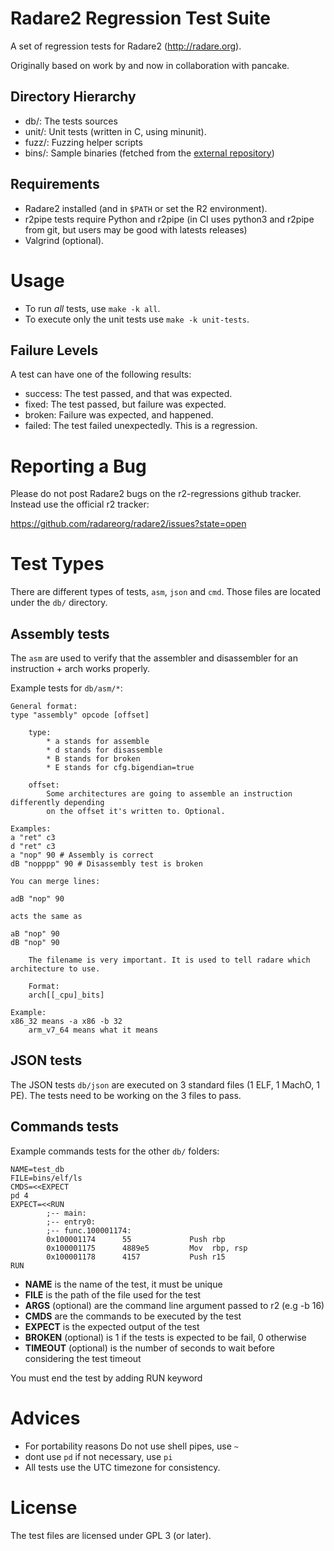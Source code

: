# Radare2 Regression Test Suite

A set of regression tests for Radare2 (http://radare.org).

Originally based on work by and now in collaboration with pancake.

## Directory Hierarchy

 * db/:          The tests sources
 * unit/:        Unit tests (written in C, using minunit).
 * fuzz/:        Fuzzing helper scripts
 * bins/:        Sample binaries (fetched from the [external repository](https://github.com/radareorg/radare2-testbins))

## Requirements

 * Radare2 installed (and in `$PATH` or set the R2 environment).
 * r2pipe tests require Python and r2pipe (in CI uses python3 and r2pipe from git, but users may be good with latests releases)
 * Valgrind (optional).

# Usage

 * To run *all* tests, use `make -k all`.
 * To execute only the unit tests use `make -k unit-tests`.

## Failure Levels

A test can have one of the following results:
* success: The test passed, and that was expected.
* fixed: The test passed, but failure was expected.
* broken: Failure was expected, and happened.
* failed: The test failed unexpectedly. This is a regression.

# Reporting a Bug

Please do not post Radare2 bugs on the r2-regressions github tracker. Instead
use the official r2 tracker:

https://github.com/radareorg/radare2/issues?state=open

# Test Types

There are different types of tests, `asm`, `json` and `cmd`. Those files are located under the `db/` directory.

## Assembly tests

The `asm` are used to verify that the assembler and disassembler for an instruction + arch works properly.

Example tests for `db/asm/*`:

	General format:
	type "assembly" opcode [offset]

		type:
			* a stands for assemble
			* d stands for disassemble
			* B stands for broken
			* E stands for cfg.bigendian=true

		offset:
			Some architectures are going to assemble an instruction differently depending
			on the offset it's written to. Optional.

	Examples:
	a "ret" c3
	d "ret" c3
	a "nop" 90 # Assembly is correct
	dB "nopppp" 90 # Disassembly test is broken

	You can merge lines:

	adB "nop" 90

	acts the same as

	aB "nop" 90
	dB "nop" 90

        The filename is very important. It is used to tell radare which architecture to use.

        Format:
        arch[[_cpu]_bits]

	Example:
	x86_32 means -a x86 -b 32
        arm_v7_64 means what it means


## JSON tests

The JSON tests `db/json` are executed on 3 standard files (1 ELF, 1 MachO, 1 PE). The tests need to be working on the 3 files to pass.

## Commands tests

Example commands tests for the other `db/` folders:

	NAME=test_db
	FILE=bins/elf/ls
	CMDS=<<EXPECT
	pd 4
	EXPECT=<<RUN
            ;-- main:
            ;-- entry0:
            ;-- func.100001174:
            0x100001174      55             Push rbp
            0x100001175      4889e5         Mov  rbp, rsp
            0x100001178      4157           Push r15
	RUN

* **NAME** is the name of the test, it must be unique
* **FILE** is the path of the file used for the test
* **ARGS** (optional) are the command line argument passed to r2 (e.g -b 16)
* **CMDS** are the commands to be executed by the test
* **EXPECT** is the expected output of the test
* **BROKEN** (optional) is 1 if the tests is expected to be fail, 0 otherwise
* **TIMEOUT** (optional) is the number of seconds to wait before considering the test timeout

You must end the test by adding RUN keyword

# Advices

* For portability reasons Do not use shell pipes, use `~`
* dont use `pd` if not necessary, use `pi`
* All tests use the UTC timezone for consistency.

# License

The test files are licensed under GPL 3 (or later).
